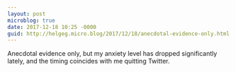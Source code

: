 ```yaml
---
layout: post
microblog: true
date: 2017-12-18 10:25 -0000
guid: http://helgeg.micro.blog/2017/12/18/anecdotal-evidence-only.html
---
```

Anecdotal evidence only, but my anxiety level has dropped significantly lately, and the timing coincides with me quitting Twitter. 
